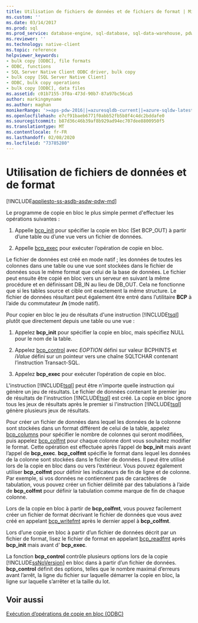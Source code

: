 ```yaml
---
title: Utilisation de fichiers de données et de fichiers de format | Microsoft Docs
ms.custom: ''
ms.date: 03/14/2017
ms.prod: sql
ms.prod_service: database-engine, sql-database, sql-data-warehouse, pdw
ms.reviewer: ''
ms.technology: native-client
ms.topic: reference
helpviewer_keywords:
- bulk copy [ODBC], file formats
- ODBC, functions
- SQL Server Native Client ODBC driver, bulk copy
- bulk copy [SQL Server Native Client]
- ODBC, bulk copy operations
- bulk copy [ODBC], data files
ms.assetid: c01b7155-3f0a-473d-90b7-87a97bc56ca5
author: markingmyname
ms.author: maghan
monikerRange: '>=aps-pdw-2016||=azuresqldb-current||=azure-sqldw-latest||>=sql-server-2016||=sqlallproducts-allversions||>=sql-server-linux-2017||=azuresqldb-mi-current'
ms.openlocfilehash: e7cf91baeb6771f0abb52fb5b8f4c4dc2bddafe0
ms.sourcegitcommit: b87d36c46b39af8b929ad94ec707dee8800950f5
ms.translationtype: MT
ms.contentlocale: fr-FR
ms.lasthandoff: 02/08/2020
ms.locfileid: "73785280"
---
```

# <a name="using-data-files-and-format-files"></a>Utilisation de fichiers de données et de format
[!INCLUDE[appliesto-ss-asdb-asdw-pdw-md](../../includes/appliesto-ss-asdb-asdw-pdw-md.md)]

  Le programme de copie en bloc le plus simple permet d'effectuer les opérations suivantes :  
  
1.  Appelle [bcp_init](../../relational-databases/native-client-odbc-extensions-bulk-copy-functions/bcp-init.md) pour spécifier la copie en bloc (Set BCP_OUT) à partir d’une table ou d’une vue vers un fichier de données.  
  
2.  Appelle [bcp_exec](../../relational-databases/native-client-odbc-extensions-bulk-copy-functions/bcp-exec.md) pour exécuter l’opération de copie en bloc.  
  
 Le fichier de données est créé en mode natif ; les données de toutes les colonnes dans une table ou une vue sont stockées dans le fichier de données sous le même format que celui de la base de données. Le fichier peut ensuite être copié en bloc vers un serveur en suivant la même procédure et en définissant DB_IN au lieu de DB_OUT. Cela ne fonctionne que si les tables source et cible ont exactement la même structure. Le fichier de données résultant peut également être entré dans l’utilitaire **BCP** à l’aide du commutateur **/n** (mode natif).  
  
 Pour copier en bloc le jeu de résultats d'une instruction [!INCLUDE[tsql](../../includes/tsql-md.md)] plutôt que directement depuis une table ou une vue :  
  
1.  Appelez **bcp_init** pour spécifier la copie en bloc, mais spécifiez NULL pour le nom de la table.  
  
2.  Appelez [bcp_control](../../relational-databases/native-client-odbc-extensions-bulk-copy-functions/bcp-control.md) avec *EOPTION* défini sur valeur BCPHINTS et *iValue* défini sur un pointeur vers une chaîne SQLTCHAR contenant l’instruction Transact-SQL.  
  
3.  Appelez **bcp_exec** pour exécuter l’opération de copie en bloc.  

 L'instruction [!INCLUDE[tsql](../../includes/tsql-md.md)] peut être n'importe quelle instruction qui génère un jeu de résultats. Le fichier de données contenant le premier jeu de résultats de l'instruction [!INCLUDE[tsql](../../includes/tsql-md.md)] est créé. La copie en bloc ignore tous les jeux de résultats après le premier si l'instruction [!INCLUDE[tsql](../../includes/tsql-md.md)] génère plusieurs jeux de résultats.  
  
 Pour créer un fichier de données dans lequel les données de la colonne sont stockées dans un format différent de celui de la table, appelez [bcp_columns](../../relational-databases/native-client-odbc-extensions-bulk-copy-functions/bcp-columns.md) pour spécifier le nombre de colonnes qui seront modifiées, puis appelez [bcp_colfmt](../../relational-databases/native-client-odbc-extensions-bulk-copy-functions/bcp-colfmt.md) pour chaque colonne dont vous souhaitez modifier le format. Cette opération est effectuée après l’appel de **bcp_init** mais avant l’appel de **bcp_exec**. **bcp_colfmt** spécifie le format dans lequel les données de la colonne sont stockées dans le fichier de données. Il peut être utilisé lors de la copie en bloc dans ou vers l’extérieur. Vous pouvez également utiliser **bcp_colfmt** pour définir les indicateurs de fin de ligne et de colonne. Par exemple, si vos données ne contiennent pas de caractères de tabulation, vous pouvez créer un fichier délimité par des tabulations à l’aide de **bcp_colfmt** pour définir la tabulation comme marque de fin de chaque colonne.  
  
 Lors de la copie en bloc à partir de **bcp_colfmt**, vous pouvez facilement créer un fichier de format décrivant le fichier de données que vous avez créé en appelant [bcp_writefmt](../../relational-databases/native-client-odbc-extensions-bulk-copy-functions/bcp-writefmt.md) après le dernier appel à **bcp_colfmt**.  
  
 Lors d’une copie en bloc à partir d’un fichier de données décrit par un fichier de format, lisez le fichier de format en appelant [bcp_readfmt](../../relational-databases/native-client-odbc-extensions-bulk-copy-functions/bcp-readfmt.md) après **bcp_init** mais avant d' **bcp_exec**.  
  
 La fonction **bcp_control** contrôle plusieurs options lors de la copie [!INCLUDE[ssNoVersion](../../includes/ssnoversion-md.md)] en bloc dans à partir d’un fichier de données. **bcp_control** définit des options, telles que le nombre maximal d’erreurs avant l’arrêt, la ligne du fichier sur laquelle démarrer la copie en bloc, la ligne sur laquelle s’arrêter et la taille du lot.  
  
## <a name="see-also"></a>Voir aussi  
 [Exécution d’opérations de copie en bloc &#40;ODBC&#41;](../../relational-databases/native-client-odbc-bulk-copy-operations/performing-bulk-copy-operations-odbc.md)  
  
  
